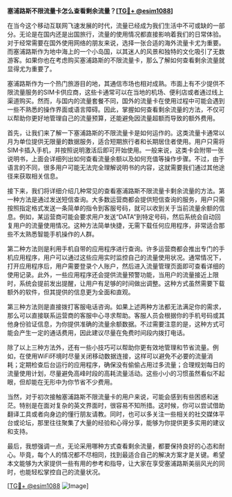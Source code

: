 **塞浦路斯不限流量卡怎么查看剩余流量？[[TG💪+ @esim1088](https://t.me/s/esim1088)]**

在当今这个移动互联网飞速发展的时代，流量已经成为我们生活中不可或缺的一部分。无论是在国内还是出国旅行，流量的使用情况都直接影响着我们的日常体验。对于经常需要在国外使用网络的朋友来说，选择一张合适的海外流量卡尤为重要。而塞浦路斯作为地中海上的一个小岛国，以其迷人的风景和独特的文化吸引了无数游客。如果你也在考虑购买塞浦路斯的不限流量卡，那么了解如何查看剩余流量就显得尤为重要了。

塞浦路斯作为一个热门旅游目的地，其通信市场也相对成熟。市面上有不少提供不限流量服务的SIM卡供应商，这些卡通常可以在当地的机场、便利店或者通过线上渠道购买。然而，与国内的流量套餐不同，国外的流量卡在使用过程中可能会遇到一些不熟悉的操作界面或语言障碍。因此，掌握如何查看剩余流量的方法，不仅可以帮助你更好地管理自己的流量预算，还能避免因流量超额而导致的额外费用。

首先，让我们来了解一下塞浦路斯的不限流量卡是如何运作的。这类流量卡通常以月为单位提供无限量的数据服务，适合短期旅行者和长期居住者使用。用户只需将SIM卡插入手机，并按照说明激活后即可开始使用。一般来说，这类卡会附带一张说明书，上面会详细列出如何查看流量余额以及如何充值等操作步骤。不过，由于语言的不同，很多用户可能无法完全理解说明书的内容，这就需要我们通过其他途径来获取相关信息。

接下来，我们将详细介绍几种常见的查看塞浦路斯不限流量卡剩余流量的方法。第一种方法是通过发送短信查询。大多数运营商都会提供短信查询的服务，用户只需按照指定格式发送一条简单的指令到客服号码，就可以收到关于当前流量余额的信息。例如，某运营商可能会要求用户发送“DATA”到特定号码，然后系统会自动回复用户的流量使用情况。这种方法简单快捷，无需下载任何应用程序，非常适合那些不太熟悉智能手机操作的人群。

第二种方法则是利用手机自带的应用程序进行查询。许多运营商都会推出专门的手机应用程序，用户可以通过这些应用实时监控自己的流量使用状况。通常情况下，打开应用程序后，用户需要登录个人账户，然后进入流量管理页面即可查看详细的使用记录。此外，一些应用程序还会提供流量预警功能，当用户的流量接近上限时，系统会提前发出提醒，让用户有足够的时间做出调整。这种方式虽然需要下载额外的软件，但其提供的信息更为全面和直观。

第三种方法则是直接拨打客服电话咨询。如果上述两种方法都无法满足你的需求，那么可以直接联系运营商的客服中心寻求帮助。客服人员会根据你的手机号码或其他身份验证信息，为你提供准确的流量余额数据。不过需要注意的是，这种方式可能会产生一定的通话费用，因此建议尽量在免费时间段内拨打电话。

除了以上三种方法外，还有一些小技巧可以帮助你更有效地管理和节省流量。例如，在使用WiFi环境时尽量关闭移动数据连接，这样可以避免不必要的流量消耗；定期检查后台运行的应用程序，确保没有偷偷占用过多流量；合理规划每日的流量使用计划，尽量避免高峰时段的高耗流量活动。这些小小的习惯虽然看似不起眼，但却能在无形中为你节省不少费用。

当然，对于初次接触塞浦路斯不限流量卡的用户来说，可能会感到有些困惑和迷茫。特别是在面对复杂的英文界面时，很容易不知所措。这时候，你可以尝试借助翻译工具或者向身边的懂行朋友请教。同时，也可以多关注一些相关的社交媒体平台或论坛，那里往往聚集了大量的经验和心得分享，能够为你提供更多实用的建议和支持。

最后，我想强调一点，无论采用哪种方式查看剩余流量，都要保持良好的心态和耐心。毕竟，每个人的情况都不尽相同，找到最适合自己的解决方案才是关键。希望本文能够为大家提供一些有用的参考和指导，让大家在享受塞浦路斯美丽风光的同时，也能轻松掌控自己的流量状况。

[[TG💪+ @esim1088](https://t.me/s/esim1088) ![Image](https://i.postimg.cc/4NQfJmqS/Snipaste-2025-05-13-00-14-12.png)]
